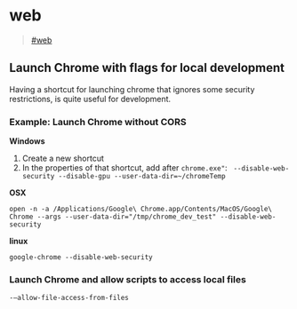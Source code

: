 # web

> [\#web](https://memex.changbai.li/#tag-web)

## Launch Chrome with flags for local development

Having a shortcut for launching chrome that ignores some security restrictions, is quite useful for development.

### Example: Launch Chrome without CORS

__Windows__

1. Create a new shortcut
2. In the properties of that shortcut, add after `chrome.exe"`: ` --disable-web-security --disable-gpu --user-data-dir=~/chromeTemp`

__OSX__

`open -n -a /Applications/Google\ Chrome.app/Contents/MacOS/Google\ Chrome --args --user-data-dir="/tmp/chrome_dev_test" --disable-web-security`

__linux__

`google-chrome --disable-web-security`

### Launch Chrome and allow scripts to access local files

`-–allow-file-access-from-files`